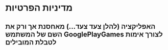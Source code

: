 # מדיניות הפרטיות
## האפליקציה (להלן צעד צעד...) מאחסנת אך ורק את השם של המשתמש GooglePlayGames לצורך אימות לטבלת המובילים

